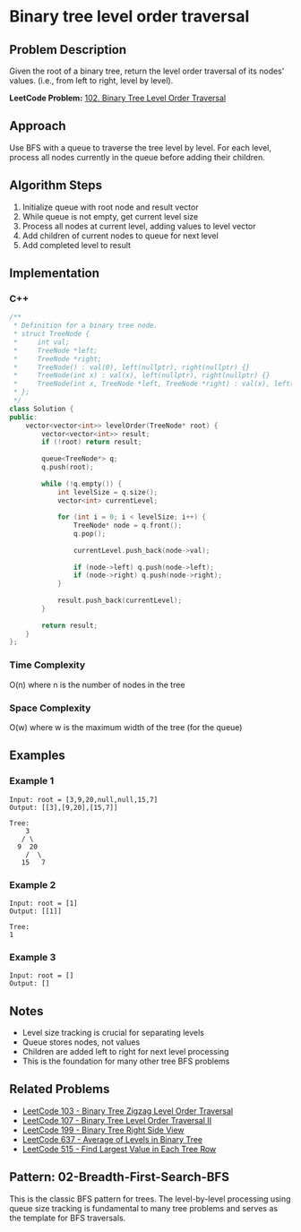 # Binary tree level order traversal

## Problem Description
Given the root of a binary tree, return the level order traversal of its nodes' values. (i.e., from left to right, level by level).

**LeetCode Problem:** [102. Binary Tree Level Order Traversal](https://leetcode.com/problems/binary-tree-level-order-traversal/)

## Approach
Use BFS with a queue to traverse the tree level by level. For each level, process all nodes currently in the queue before adding their children.

## Algorithm Steps
1. Initialize queue with root node and result vector
2. While queue is not empty, get current level size
3. Process all nodes at current level, adding values to level vector
4. Add children of current nodes to queue for next level
5. Add completed level to result

## Implementation

### C++
```cpp
/**
 * Definition for a binary tree node.
 * struct TreeNode {
 *     int val;
 *     TreeNode *left;
 *     TreeNode *right;
 *     TreeNode() : val(0), left(nullptr), right(nullptr) {}
 *     TreeNode(int x) : val(x), left(nullptr), right(nullptr) {}
 *     TreeNode(int x, TreeNode *left, TreeNode *right) : val(x), left(left), right(right) {}
 * };
 */
class Solution {
public:
    vector<vector<int>> levelOrder(TreeNode* root) {
        vector<vector<int>> result;
        if (!root) return result;
        
        queue<TreeNode*> q;
        q.push(root);
        
        while (!q.empty()) {
            int levelSize = q.size();
            vector<int> currentLevel;
            
            for (int i = 0; i < levelSize; i++) {
                TreeNode* node = q.front();
                q.pop();
                
                currentLevel.push_back(node->val);
                
                if (node->left) q.push(node->left);
                if (node->right) q.push(node->right);
            }
            
            result.push_back(currentLevel);
        }
        
        return result;
    }
};
```

### Time Complexity
O(n) where n is the number of nodes in the tree

### Space Complexity
O(w) where w is the maximum width of the tree (for the queue)

## Examples

### Example 1
```
Input: root = [3,9,20,null,null,15,7]
Output: [[3],[9,20],[15,7]]

Tree:
    3
   / \
  9  20
    /  \
   15   7
```

### Example 2
```
Input: root = [1]
Output: [[1]]

Tree:
1
```

### Example 3
```
Input: root = []
Output: []
```

## Notes
- Level size tracking is crucial for separating levels
- Queue stores nodes, not values
- Children are added left to right for next level processing
- This is the foundation for many other tree BFS problems

## Related Problems
- [LeetCode 103 - Binary Tree Zigzag Level Order Traversal](https://leetcode.com/problems/binary-tree-zigzag-level-order-traversal/)
- [LeetCode 107 - Binary Tree Level Order Traversal II](https://leetcode.com/problems/binary-tree-level-order-traversal-ii/)
- [LeetCode 199 - Binary Tree Right Side View](https://leetcode.com/problems/binary-tree-right-side-view/)
- [LeetCode 637 - Average of Levels in Binary Tree](https://leetcode.com/problems/average-of-levels-in-binary-tree/)
- [LeetCode 515 - Find Largest Value in Each Tree Row](https://leetcode.com/problems/find-largest-value-in-each-tree-row/)

## Pattern: 02-Breadth-First-Search-BFS
This is the classic BFS pattern for trees. The level-by-level processing using queue size tracking is fundamental to many tree problems and serves as the template for BFS traversals.
